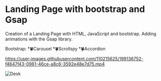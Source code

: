 # Landing Page with bootstrap and Gsap
Creation of a Landing Page with HTML, JavaScript and bootstrap. 
Adding animations with the Gsap library.



Bootstrap:
  *🍀Carousel
  *🍀Scrollspy
  *🍀Accordion

https://user-images.githubusercontent.com/110215625/199136752-f4647f43-0961-46ce-a8c6-3592e48e7d75.mp4



![Desk](https://user-images.githubusercontent.com/110215625/199138141-5c502bc4-2ee1-4e2c-bf37-19c2dbe86e88.png)

